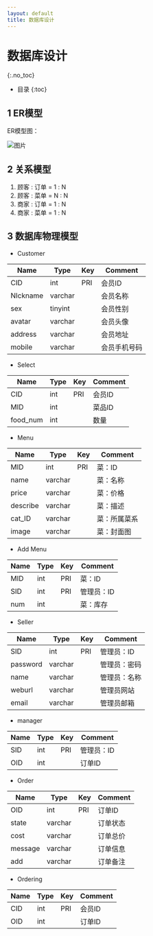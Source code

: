 ```yaml
---
layout: default
title: 数据库设计
---
```


# 数据库设计
{:.no_toc}

* 目录
{:toc}

## 1 ER模型

ER模型图：

![图片](/UML/blob/master/pictures/ERmodel.png)

## 2 关系模型
1. 顾客 : 订单 = 1 : N
1. 顾客 : 菜单 = N : N
1. 商家 : 订单 = 1 : N
1. 商家 : 菜单 = 1 : N

## 3 数据库物理模型

* Customer

| Name  | Type | Key | Comment | 
|-|-|-|-|
| CID | int | PRI | 会员ID | 
| NIckname | varchar |    | 会员名称 | 
| sex | tinyint |    | 会员性别 | 
| avatar | varchar |    | 会员头像 | 
| address | varchar |    | 会员地址 | 
| mobile | varchar |    | 会员手机号码 | 


* Select

| Name  | Type | Key | Comment | 
|-|-|-|-|
| CID   | int   | PRI   | 会员ID   | 
| MID   | int   |    | 菜品ID   | 
| food_num   | int   |    | 数量   | 


* Menu

| Name  | Type | Key | Comment | 
|-|-|-|-|
| MID | int | PRI | 菜：ID | 
| name | varchar |    | 菜：名称 | 
| price | varchar |    | 菜：价格 | 
| describe | varchar |    | 菜：描述 | 
| cat_ID | varchar |    | 菜：所属菜系 | 
| image | varchar |    | 菜：封面图 | 


* Add Menu

| Name  | Type | Key | Comment | 
|-|-|-|-|
| MID | int | PRI | 菜：ID | 
| SID | int | PRI | 管理员：ID | 
| num   | int   |    | 菜：库存   | 


* Seller

| Name  | Type | Key | Comment | 
|-|-|-|-|
| SID | int | PRI | 管理员：ID | 
| password   | varchar   |    | 管理员：密码   | 
| name   | varchar   |    | 管理员：名称   | 
| weburl   | varchar   |    | 管理员网站   | 
| email   | varchar   |    | 管理员邮箱   | 


* manager

| Name  | Type | Key | Comment | 
|-|-|-|-|
| SID | int | PRI | 管理员：ID | 
| OID | int |    | 订单ID | 


* Order

| Name  | Type | Key | Comment | 
|-|-|-|-|
| OID | int | PRI | 订单ID | 
| state   | varchar   |    | 订单状态   | 
| cost   | varchar   |    | 订单总价   | 
| message   | varchar   |    | 订单信息   | 
| add   | varchar   |    | 订单备注   | 


* Ordering

| Name  | Type | Key | Comment | 
|-|-|-|-|
| CID | int | PRI | 会员ID | 
| OID | int |    | 订单ID | 





